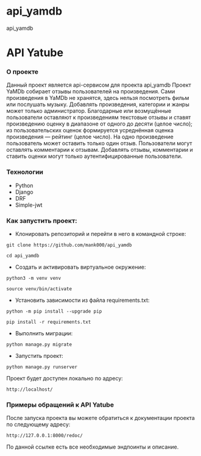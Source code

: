 # api_yamdb
api_yamdb
# API Yatube

### О проекте

Данный проект является api-сервисом для проекта api_yamdb
Проект YaMDb собирает отзывы пользователей на произведения. Сами произведения в YaMDb не хранятся, здесь нельзя посмотреть фильм или послушать музыку.
Добавлять произведения, категории и жанры может только администратор.
Благодарные или возмущённые пользователи оставляют к произведениям текстовые отзывы и ставят произведению оценку в диапазоне от одного до десяти (целое число); из пользовательских оценок формируется усреднённая оценка произведения — рейтинг (целое число). На одно произведение пользователь может оставить только один отзыв.
Пользователи могут оставлять комментарии к отзывам.
Добавлять отзывы, комментарии и ставить оценки могут только аутентифицированные пользователи.

### Технологии
- Python
- Django
- DRF
- Simple-jwt

### Как запустить проект:

- Клонировать репозиторий и перейти в него в командной строке:

```
git clone https://github.com/mank000/api_yamdb
```

```
cd api_yamdb
```

- Cоздать и активировать виртуальное окружение:

```
python3 -m venv venv
```

```
source venv/bin/activate
```

- Установить зависимости из файла requirements.txt:

```
python -m pip install --upgrade pip
```

```
pip install -r requirements.txt
```

- Выполнить миграции:

```
python manage.py migrate
```

- Запустить проект:

```
python manage.py runserver
```
Проект будет доступен локально по адресу:

```
http://localhost/
```

### Примеры обращений к API Yatube

После запуска проекта вы можете обратиться к документации проекта по следующему адресу:

```
http://127.0.0.1:8000/redoc/
```
По данной ссылке есть все необходимые эндпоинты и описание.



